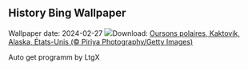 ## History Bing Wallpaper
Wallpaper date: 2024-02-27
![](https://www.bing.com/th?id=OHR.PolarBearCubs_FR-FR2914859035_UHD.jpg&w=1000)Download: [Oursons polaires, Kaktovik, Alaska, États-Unis (© Piriya Photography/Getty Images)](https://www.bing.com/th?id=OHR.PolarBearCubs_FR-FR2914859035_UHD.jpg)

Auto get programm by LtgX
